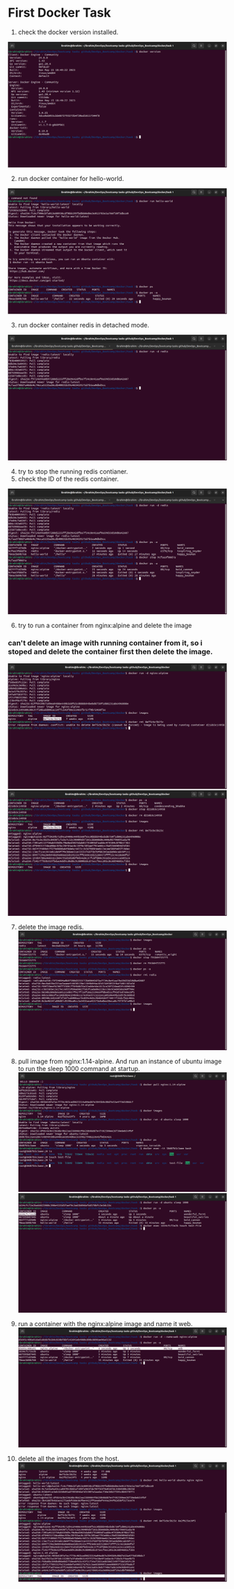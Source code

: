 # First Docker Task

1. check the docker version installed.

![](https://github.com/IbrahimmAdel/DevOps_Bootcamp/blob/main/docker/task%201/screen-shots/1.png)

2. run docker container for hello-world.

![](https://github.com/IbrahimmAdel/DevOps_Bootcamp/blob/main/docker/task%201/screen-shots/2.png)

3. run docker container redis in detached mode.

![](https://github.com/IbrahimmAdel/DevOps_Bootcamp/blob/main/docker/task%201/screen-shots/3.png)

4. try to stop the running redis contianer.
5. check the ID of the redis container.

![](https://github.com/IbrahimmAdel/DevOps_Bootcamp/blob/main/docker/task%201/screen-shots/4%2C5.png)

6. try to run a container from nginx:alpine and delete the image
### can't delete an image with running container from it, so i stoped and delete the container first then delete the image.

![](https://github.com/IbrahimmAdel/DevOps_Bootcamp/blob/main/docker/task%201/screen-shots/6.png)
![](https://github.com/IbrahimmAdel/DevOps_Bootcamp/blob/main/docker/task%201/screen-shots/6.1.png)

7. delete the image redis.
![](https://github.com/IbrahimmAdel/DevOps_Bootcamp/blob/main/docker/task%201/screen-shots/7.png)

8. pull image from nginx:1.14-alpine. And run an instance of ubuntu image to run the sleep 1000 command at startup.
![](https://github.com/IbrahimmAdel/DevOps_Bootcamp/blob/main/docker/task%201/screen-shots/8.png)
![](https://github.com/IbrahimmAdel/DevOps_Bootcamp/blob/main/docker/task%201/screen-shots/8.2.png)

9. run a container with the nginx:alpine image and name it web.
![](https://github.com/IbrahimmAdel/DevOps_Bootcamp/blob/main/docker/task%201/screen-shots/9.png)

10. delete all the images from the host.
![](https://github.com/IbrahimmAdel/DevOps_Bootcamp/blob/main/docker/task%201/screen-shots/10.png)
